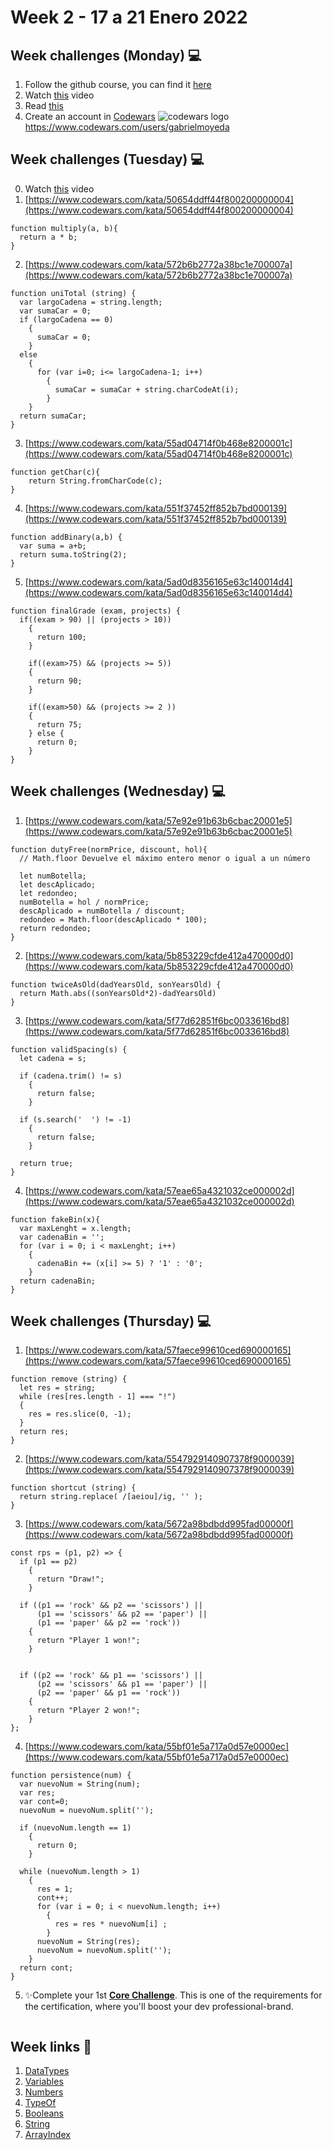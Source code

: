 # Week 2 - 17 a 21 Enero 2022
## Week challenges (Monday)  💻

1.  Follow the github course, you can find it  [here](https://github.com/corecodeio/bootcamp-from-scratch/blob/main/src/recommended)
2.  Watch  [this](https://www.youtube.com/watch?v=A37-3lflh8I)  video
3.  Read  [this](https://developer.mozilla.org/en-US/docs/Learn/JavaScript/First_steps/Math)
4.  Create an account in  [Codewars](https://www.codewars.com/dashboard)
![codewars logo](../img/imagen.jpg) https://www.codewars.com/users/gabrielmoyeda

## [](https://github.com/corecodeio/bootcamp-from-scratch/tree/main/src/technologies/2022/week2#week-challenges-tuesday-)Week challenges (Tuesday)  💻

0.  Watch  [this](https://www.youtube.com/watch?v=cEBkvm0-rg0)  video
1.  [https://www.codewars.com/kata/50654ddff44f800200000004](https://www.codewars.com/kata/50654ddff44f800200000004)
```
function multiply(a, b){
  return a * b;
}
```

2.  [https://www.codewars.com/kata/572b6b2772a38bc1e700007a](https://www.codewars.com/kata/572b6b2772a38bc1e700007a)
```
function uniTotal (string) {
  var largoCadena = string.length;
  var sumaCar = 0;
  if (largoCadena == 0) 
    {
      sumaCar = 0;
    } 
  else
    {
      for (var i=0; i<= largoCadena-1; i++)
        {
          sumaCar = sumaCar + string.charCodeAt(i);
        }
    }
  return sumaCar;
}
```
3.  [https://www.codewars.com/kata/55ad04714f0b468e8200001c](https://www.codewars.com/kata/55ad04714f0b468e8200001c)
```
function getChar(c){
    return String.fromCharCode(c);
}
```
4.  [https://www.codewars.com/kata/551f37452ff852b7bd000139](https://www.codewars.com/kata/551f37452ff852b7bd000139)
```
function addBinary(a,b) {
  var suma = a+b;
  return suma.toString(2);
}
```
5.  [https://www.codewars.com/kata/5ad0d8356165e63c140014d4](https://www.codewars.com/kata/5ad0d8356165e63c140014d4)
```
function finalGrade (exam, projects) {
  if((exam > 90) || (projects > 10))
    {
      return 100;
    }
  
    if((exam>75) && (projects >= 5))
    {
      return 90;
    } 

    if((exam>50) && (projects >= 2 ))
    {
      return 75;
    } else {
      return 0;
    }
}
```

## [](https://github.com/corecodeio/bootcamp-from-scratch/tree/main/src/technologies/2022/week2#week-challenges-wednesday-)Week challenges (Wednesday)  💻

1.  [https://www.codewars.com/kata/57e92e91b63b6cbac20001e5](https://www.codewars.com/kata/57e92e91b63b6cbac20001e5)
```
function dutyFree(normPrice, discount, hol){
  // Math.floor Devuelve el máximo entero menor o igual a un número

  let numBotella;
  let descAplicado;
  let redondeo;
  numBotella = hol / normPrice;
  descAplicado = numBotella / discount;
  redondeo = Math.floor(descAplicado * 100);
  return redondeo; 
}
```
2.  [https://www.codewars.com/kata/5b853229cfde412a470000d0](https://www.codewars.com/kata/5b853229cfde412a470000d0)
```
function twiceAsOld(dadYearsOld, sonYearsOld) {
  return Math.abs((sonYearsOld*2)-dadYearsOld)
}
```
3.  [https://www.codewars.com/kata/5f77d62851f6bc0033616bd8](https://www.codewars.com/kata/5f77d62851f6bc0033616bd8)
```
function validSpacing(s) {
  let cadena = s;
  
  if (cadena.trim() != s)
    {
      return false;
    }
  
  if (s.search('  ') != -1)
    {
      return false;
    }
  
  return true;
}
```
4.  [https://www.codewars.com/kata/57eae65a4321032ce000002d](https://www.codewars.com/kata/57eae65a4321032ce000002d)
```
function fakeBin(x){
  var maxLenght = x.length;
  var cadenaBin = '';
  for (var i = 0; i < maxLenght; i++)
    {
      cadenaBin += (x[i] >= 5) ? '1' : '0';
    }
  return cadenaBin;
}
```

## [](https://github.com/corecodeio/bootcamp-from-scratch/tree/main/src/technologies/2022/week2#week-challenges-thursday-)Week challenges (Thursday)  💻

1.  [https://www.codewars.com/kata/57faece99610ced690000165](https://www.codewars.com/kata/57faece99610ced690000165)
```
function remove (string) {
  let res = string;
  while (res[res.length - 1] === "!") 
  {
    res = res.slice(0, -1);
  }
  return res;
}
```
2.  [https://www.codewars.com/kata/5547929140907378f9000039](https://www.codewars.com/kata/5547929140907378f9000039)
```
function shortcut (string) {
  return string.replace( /[aeiou]/ig, '' );
}
```
3.  [https://www.codewars.com/kata/5672a98bdbdd995fad00000f](https://www.codewars.com/kata/5672a98bdbdd995fad00000f)
```
const rps = (p1, p2) => {
  if (p1 == p2) 
    {
      return "Draw!";
    }
   
  if ((p1 == 'rock' && p2 == 'scissors') ||
      (p1 == 'scissors' && p2 == 'paper') ||
      (p1 == 'paper' && p2 == 'rock'))
    {
      return "Player 1 won!";
    }
  
  
  if ((p2 == 'rock' && p1 == 'scissors') ||
      (p2 == 'scissors' && p1 == 'paper') ||
      (p2 == 'paper' && p1 == 'rock'))
    {
      return "Player 2 won!";
    }
};
```
4.  [https://www.codewars.com/kata/55bf01e5a717a0d57e0000ec](https://www.codewars.com/kata/55bf01e5a717a0d57e0000ec)
```
function persistence(num) {
  var nuevoNum = String(num);
  var res;
  var cont=0;
  nuevoNum = nuevoNum.split('');
  
  if (nuevoNum.length == 1)
    {
      return 0;
    }
  
  while (nuevoNum.length > 1)
    {
      res = 1;
      cont++;
      for (var i = 0; i < nuevoNum.length; i++)
        {
          res = res * nuevoNum[i] ;
        }
      nuevoNum = String(res);
      nuevoNum = nuevoNum.split('');
    }
  return cont;
}
```
5.  ✨Complete your 1st  [**Core Challenge**](https://corecode.notion.site/Mission-Statement-666f515d76084c8e8c996b473b4d6317). This is one of the requirements for the certification, where you'll boost your dev professional-brand.
```
```

## [](https://github.com/corecodeio/bootcamp-from-scratch/tree/main/src/technologies/2022/week2#week-links-)Week links  🔗

1.  [DataTypes](https://github.com/corecodeio/bootcamp-from-scratch/blob/main/src/technologies/2022/week2/Examples/00_datatypes.js)
2.  [Variables](https://github.com/corecodeio/bootcamp-from-scratch/blob/main/src/technologies/2022/week2/Examples/01_variables.js)
3.  [Numbers](https://github.com/corecodeio/bootcamp-from-scratch/blob/main/src/technologies/2022/week2/Examples/02_number.js)
4.  [TypeOf](https://github.com/corecodeio/bootcamp-from-scratch/blob/main/src/technologies/2022/week2/Examples/03_typeof.js)
5.  [Booleans](https://github.com/corecodeio/bootcamp-from-scratch/blob/main/src/technologies/2022/week2/Examples/04_booleans.js)
6.  [String](https://github.com/corecodeio/bootcamp-from-scratch/blob/main/src/technologies/2022/week2/Examples/05_string.js)
7.  [ArrayIndex](https://github.com/corecodeio/bootcamp-from-scratch/blob/main/src/technologies/2022/week2/Examples/06_index.js)
